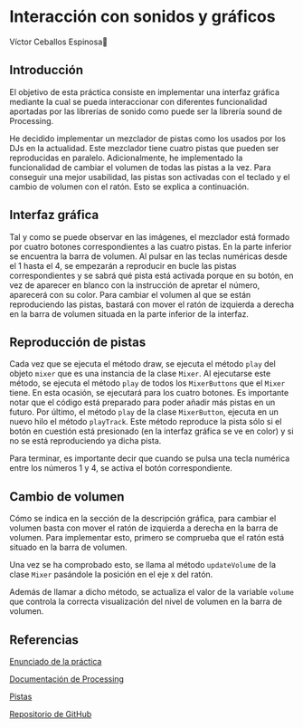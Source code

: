 # Interacción con sonidos y gráficos
Víctor Ceballos Espinosa

## Introducción
El objetivo de esta práctica consiste en implementar una interfaz gráfica mediante la cual se pueda interaccionar con diferentes funcionalidad aportadas por las librerías de sonido como puede ser la librería sound de Processing.

He decidido implementar un mezclador de pistas como los usados por los DJs en la actualidad. Este mezclador tiene cuatro pistas que pueden ser reproducidas en paralelo. Adicionalmente, he implementado la funcionalidad de cambiar el volumen de todas las pistas a la vez. Para conseguir una mejor usabilidad, las pistas son activadas con el teclado y el cambio de volumen con el ratón. Esto se explica a continuación.

## Interfaz gráfica
Tal y como se puede observar en las imágenes, el mezclador está formado por cuatro botones correspondientes a las cuatro pistas. En la parte inferior se encuentra la barra de volumen. Al pulsar en las teclas numéricas desde el 1 hasta el 4, se empezarán a reproducir en bucle las pistas correspondientes y se sabrá qué pista está activada porque en su botón, en vez de aparecer en blanco con la instrucción de apretar el número, aparecerá con su color. Para cambiar el volumen al que se están reproduciendo las pistas, bastará con mover el ratón de izquierda a derecha en la barra de volumen situada en la parte inferior de la interfaz.

## Reproducción de pistas
Cada vez que se ejecuta el método draw, se ejecuta el método `play` del objeto `mixer` que es una instancia de la clase `Mixer`. Al ejecutarse este método, se ejecuta el método `play` de todos los `MixerButtons` que el `Mixer` tiene. En esta ocasión, se ejecutará para los cuatro botones. Es importante notar que el código está preparado para poder añadir más pistas en un futuro. Por último, el método `play` de la clase `MixerButton`, ejecuta en un nuevo hilo el método `playTrack`. Este método reproduce la pista sólo si el botón en cuestión está presionado (en la interfaz gráfica se ve en color) y si no se está reproduciendo ya dicha pista.

Para terminar, es importante decir que cuando se pulsa una tecla numérica entre los números 1 y 4, se activa el botón correspondiente.

## Cambio de volumen
Cómo se indica en la sección de la descripción gráfica, para cambiar el volumen basta con mover el ratón de izquierda a derecha en la barra de volumen. Para implementar esto, primero se comprueba que el ratón está situado en la barra de volumen.

Una vez se ha comprobado esto, se llama al método `updateVolume` de la clase `Mixer` pasándole la posición en el eje x del ratón.

Además de llamar a dicho método, se actualiza el valor de la variable `volume` que controla la correcta visualización del nivel de volumen en la barra de volumen.

## Referencias
[Enunciado de la práctica](https://cv-aep.ulpgc.es/cv/ulpgctp19/pluginfile.php/182523/mod_resource/content/13/CIU_Pr_cticas.pdf)

[Documentación de Processing](https://processing.org/reference/)

[Pistas](https://www.flstudiomusic.com/2015/08/70mb-of-free-mainroom-techno-tech-house-samples-by-wave-alchemy.html)

[Repositorio de GitHub](https://github.com/victcebesp/SoundMixer)
